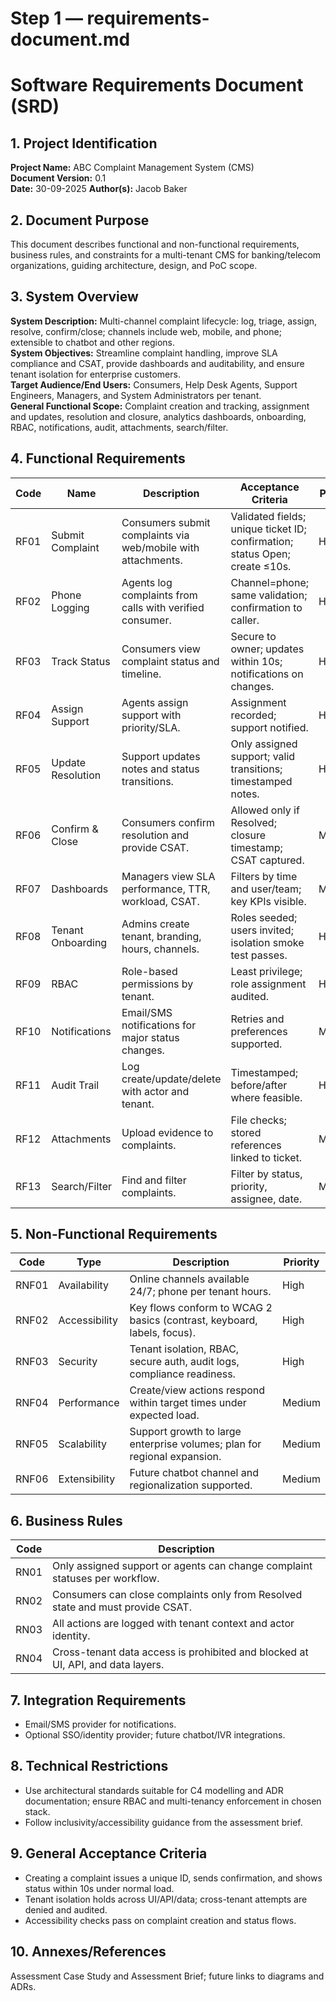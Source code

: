 # Step 1 — requirements-document.md

# Software Requirements Document (SRD)

## 1. Project Identification

**Project Name:** ABC Complaint Management System (CMS)  
**Document Version:** 0.1  
**Date:** 30-09-2025 
**Author(s):** Jacob Baker

## 2. Document Purpose

This document describes functional and non-functional requirements, business rules, and constraints for a multi-tenant CMS for banking/telecom organizations, guiding architecture, design, and PoC scope.

## 3. System Overview

**System Description:** Multi-channel complaint lifecycle: log, triage, assign, resolve, confirm/close; channels include web, mobile, and phone; extensible to chatbot and other regions.  
**System Objectives:** Streamline complaint handling, improve SLA compliance and CSAT, provide dashboards and auditability, and ensure tenant isolation for enterprise customers.  
**Target Audience/End Users:** Consumers, Help Desk Agents, Support Engineers, Managers, and System Administrators per tenant.  
**General Functional Scope:** Complaint creation and tracking, assignment and updates, resolution and closure, analytics dashboards, onboarding, RBAC, notifications, audit, attachments, search/filter.

## 4. Functional Requirements

| Code | Name | Description | Acceptance Criteria | Priority |
|------|------|-------------|---------------------|----------|
| RF01 | Submit Complaint | Consumers submit complaints via web/mobile with attachments. | Validated fields; unique ticket ID; confirmation; status Open; create ≤10s. | High |
| RF02 | Phone Logging | Agents log complaints from calls with verified consumer. | Channel=phone; same validation; confirmation to caller. | High |
| RF03 | Track Status | Consumers view complaint status and timeline. | Secure to owner; updates within 10s; notifications on changes. | High |
| RF04 | Assign Support | Agents assign support with priority/SLA. | Assignment recorded; support notified. | High |
| RF05 | Update Resolution | Support updates notes and status transitions. | Only assigned support; valid transitions; timestamped notes. | High |
| RF06 | Confirm & Close | Consumers confirm resolution and provide CSAT. | Allowed only if Resolved; closure timestamp; CSAT captured. | Medium |
| RF07 | Dashboards | Managers view SLA performance, TTR, workload, CSAT. | Filters by time and user/team; key KPIs visible. | Medium |
| RF08 | Tenant Onboarding | Admins create tenant, branding, hours, channels. | Roles seeded; users invited; isolation smoke test passes. | High |
| RF09 | RBAC | Role-based permissions by tenant. | Least privilege; role assignment audited. | High |
| RF10 | Notifications | Email/SMS notifications for major status changes. | Retries and preferences supported. | Medium |
| RF11 | Audit Trail | Log create/update/delete with actor and tenant. | Timestamped; before/after where feasible. | High |
| RF12 | Attachments | Upload evidence to complaints. | File checks; stored references linked to ticket. | Medium |
| RF13 | Search/Filter | Find and filter complaints. | Filter by status, priority, assignee, date. | Medium |

## 5. Non-Functional Requirements

| Code | Type | Description | Priority |
|------|------|-------------|----------|
| RNF01 | Availability | Online channels available 24/7; phone per tenant hours. | High |
| RNF02 | Accessibility | Key flows conform to WCAG 2 basics (contrast, keyboard, labels, focus). | High |
| RNF03 | Security | Tenant isolation, RBAC, secure auth, audit logs, compliance readiness. | High |
| RNF04 | Performance | Create/view actions respond within target times under expected load. | Medium |
| RNF05 | Scalability | Support growth to large enterprise volumes; plan for regional expansion. | Medium |
| RNF06 | Extensibility | Future chatbot channel and regionalization supported. | Medium |

## 6. Business Rules

| Code | Description |
|------|-------------|
| RN01 | Only assigned support or agents can change complaint statuses per workflow. |
| RN02 | Consumers can close complaints only from Resolved state and must provide CSAT. |
| RN03 | All actions are logged with tenant context and actor identity. |
| RN04 | Cross-tenant data access is prohibited and blocked at UI, API, and data layers. |

## 7. Integration Requirements

- Email/SMS provider for notifications.
- Optional SSO/identity provider; future chatbot/IVR integrations.

## 8. Technical Restrictions

- Use architectural standards suitable for C4 modelling and ADR documentation; ensure RBAC and multi-tenancy enforcement in chosen stack.
- Follow inclusivity/accessibility guidance from the assessment brief.

## 9. General Acceptance Criteria

- Creating a complaint issues a unique ID, sends confirmation, and shows status within 10s under normal load.
- Tenant isolation holds across UI/API/data; cross-tenant attempts are denied and audited.
- Accessibility checks pass on complaint creation and status flows.

## 10. Annexes/References

Assessment Case Study and Assessment Brief; future links to diagrams and ADRs.
